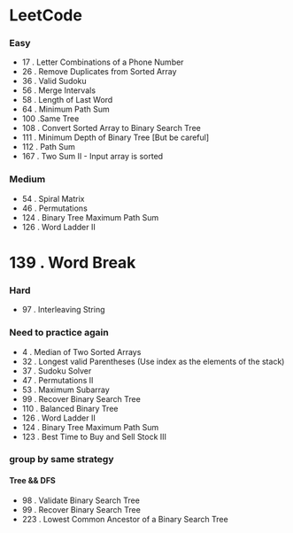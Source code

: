 # LeetCode
### Easy

* 17 . Letter Combinations of a Phone Number  
* 26 . Remove Duplicates from Sorted Array
* 36 . Valid Sudoku
* 56 . Merge Intervals
* 58 . Length of Last Word
* 64 . Minimum Path Sum
* 100 .Same Tree
* 108 . Convert Sorted Array to Binary Search Tree
* 111 . Minimum Depth of Binary Tree [But be careful]
* 112 . Path Sum
* 167 . Two Sum II - Input array is sorted

### Medium
* 54 . Spiral Matrix
* 46 . Permutations
* 124 . Binary Tree Maximum Path Sum
* 126 . Word Ladder II
# 139 . Word Break


### Hard
* 97 . Interleaving String

### Need to practice again
* 4 . Median of Two Sorted Arrays
* 32 . Longest valid Parentheses (Use index as the elements of the stack)
* 37 . Sudoku Solver
* 47 . Permutations II
* 53 . Maximum Subarray
* 99 . Recover Binary Search Tree
* 110 . Balanced Binary Tree
* 126 . Word Ladder II
* 124 . Binary Tree Maximum Path Sum
* 123 . Best Time to Buy and Sell Stock III

### group by same strategy
#### Tree && DFS
* 98 . Validate Binary Search Tree
* 99 . Recover Binary Search Tree
* 223 . Lowest Common Ancestor of a Binary Search Tree
